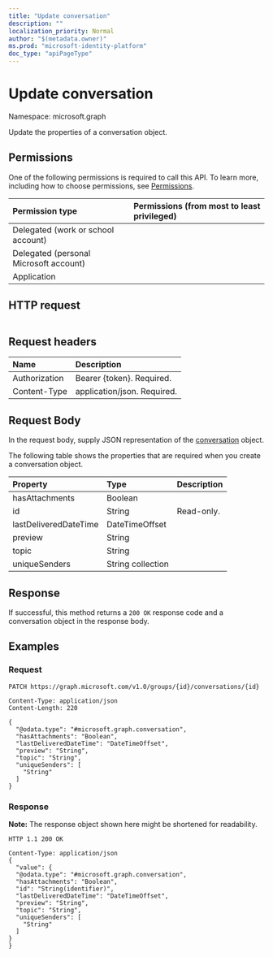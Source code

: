 ```yaml
---
title: "Update conversation"
description: ""
localization_priority: Normal
author: "$(metadata.owner)"
ms.prod: "microsoft-identity-platform"
doc_type: "apiPageType"
---
```


# Update conversation

Namespace: microsoft.graph

Update the properties of a conversation object.

## Permissions

One of the following permissions is required to call this API. To learn more, including how to choose permissions, see [Permissions](/graph/permissions-reference).

| Permission type                        | Permissions (from most to least privileged) |
| :------------------------------------- | :------------------------------------------ |
| Delegated (work or school account)     |                                             |
| Delegated (personal Microsoft account) |                                             |
| Application                            |                                             |

## HTTP request

<!-- {
  "blockType": "ignored"
}
-->

```http

```

## Request headers

| Name          | Description                 |
| :------------ | :-------------------------- |
| Authorization | Bearer {token}. Required.   |
| Content-Type  | application/json. Required. |

## Request Body

In the request body, supply JSON representation of the [conversation](../resources/-conversation.md) object.

<!-- Actions and Functions -->

<!-- CRUD Methods -->

The following table shows the properties that are required when you create a conversation object.

| Property              | Type              | Description |
| :-------------------- | :---------------- | :---------- |
| hasAttachments        | Boolean           |             |
| id                    | String            | Read-only.  |
| lastDeliveredDateTime | DateTimeOffset    |             |
| preview               | String            |             |
| topic                 | String            |             |
| uniqueSenders         | String collection |             |

## Response

If successful, this method returns a `200 OK` response code and a conversation object in the response body.

## Examples

### Request

<!-- {
  "blockType": "request",
  "name": "update_conversation"
}
-->

```http
PATCH https://graph.microsoft.com/v1.0/groups/{id}/conversations/{id}

Content-Type: application/json
Content-Length: 220

{
  "@odata.type": "#microsoft.graph.conversation",
  "hasAttachments": "Boolean",
  "lastDeliveredDateTime": "DateTimeOffset",
  "preview": "String",
  "topic": "String",
  "uniqueSenders": [
    "String"
  ]
}

```

### Response

**Note:** The response object shown here might be shortened for readability.

<!-- {
  "blockType": "response",
  "truncated": true,
  "@odata.type": "Microsoft.OutlookServices.conversation"
}
-->

```http
HTTP 1.1 200 OK

Content-Type: application/json
{
  "value": {
  "@odata.type": "#microsoft.graph.conversation",
  "hasAttachments": "Boolean",
  "id": "String(identifier)",
  "lastDeliveredDateTime": "DateTimeOffset",
  "preview": "String",
  "topic": "String",
  "uniqueSenders": [
    "String"
  ]
}
}

```
